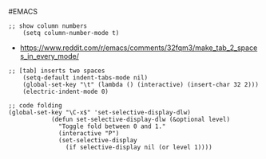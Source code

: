 #EMACS
```
;; show column numbers
    (setq column-number-mode t)
```
* https://www.reddit.com/r/emacs/comments/32fqm3/make_tab_2_spaces_in_every_mode/
```
;; [tab] inserts two spaces
    (setq-default indent-tabs-mode nil)
    (global-set-key "\t" (lambda () (interactive) (insert-char 32 2)))
    (electric-indent-mode 0)
```
```
;; code folding
(global-set-key "\C-x$" 'set-selective-display-dlw)
            (defun set-selective-display-dlw (&optional level)
              "Toggle fold between 0 and 1."
              (interactive "P")
              (set-selective-display
                (if selective-display nil (or level 1))))
```

